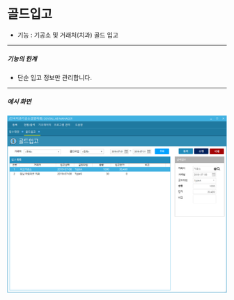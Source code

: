 # 골드입고 
* 기능 : 기공소 및 거래처(치과) 골드 입고

---
##### 기능의 한계
* 단순 입고 정보만 관리합니다.

---
##### 예시 화면
![골드입고](img/골드입고.png)

